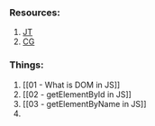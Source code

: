 
### Resources:
1. [JT](https://www.javascripttutorial.net/javascript-dom/)
2. [CG](https://chat.openai.com/c/348c56d4-bb9b-434d-a235-be90795110d0)

### Things:

1. [[01 - What is DOM in JS]]
2. [[02 - getElementById in JS]]
3. [[03 - getElementByName in JS]]
4. 